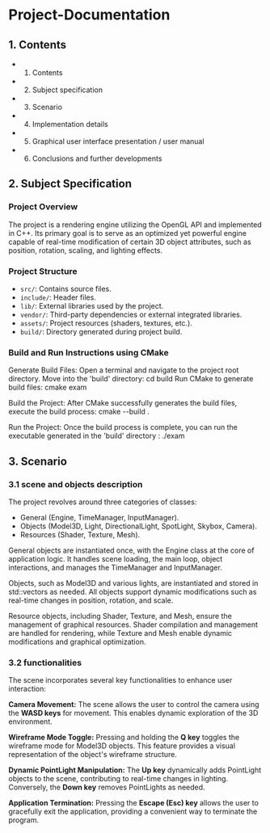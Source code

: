 # Project-Documentation

## 1. Contents
- 1. Contents
- 2. Subject specification
- 3. Scenario
- 4. Implementation details
- 5. Graphical user interface presentation / user manual
- 6. Conclusions and further developments

## 2. Subject Specification

### Project Overview
The project is a rendering engine utilizing the OpenGL API and implemented in C++. Its primary goal is to serve as an optimized yet powerful engine capable of real-time modification of certain 3D object attributes, such as position, rotation, scaling, and lighting effects.

### Project Structure
- `src/`: Contains source files.
- `include/`: Header files.
- `lib/`: External libraries used by the project.
- `vendor/`: Third-party dependencies or external integrated libraries.
- `assets/`: Project resources (shaders, textures, etc.).
- `build/`: Directory generated during project build.

### Build and Run Instructions using CMake
Generate Build Files:
Open a terminal and navigate to the project root directory.
Move into the 'build' directory: cd build
Run CMake to generate build files: cmake exam

Build the Project:
After CMake successfully generates the build files, execute the build process: cmake --build .

Run the Project:
Once the build process is complete, you can run the executable generated in the 'build' directory : ./exam

## 3. Scenario

### 3.1 scene and objects description

The project revolves around three categories of classes:

- General (Engine, TimeManager, InputManager).
- Objects (Model3D, Light, DirectionalLight, SpotLight, Skybox, Camera).
- Resources (Shader, Texture, Mesh).

General objects are instantiated once, with the Engine class at the core of application logic. It handles scene loading, the main loop, object interactions, and manages the TimeManager and InputManager.

Objects, such as Model3D and various lights, are instantiated and stored in std::vectors as needed. All objects support dynamic modifications such as real-time changes in position, rotation, and scale.

Resource objects, including Shader, Texture, and Mesh, ensure the management of graphical resources. Shader compilation and management are handled for rendering, while Texture and Mesh enable dynamic modifications and graphical optimization.

### 3.2 functionalities

The scene incorporates several key functionalities to enhance user interaction:

**Camera Movement:**
The scene allows the user to control the camera using the **WASD keys** for movement. This enables dynamic exploration of the 3D environment.

**Wireframe Mode Toggle:**
Pressing and holding the **Q key** toggles the wireframe mode for Model3D objects. This feature provides a visual representation of the object's wireframe structure.

**Dynamic PointLight Manipulation:**
The **Up key** dynamically adds PointLight objects to the scene, contributing to real-time changes in lighting. Conversely, the **Down key** removes PointLights as needed.

**Application Termination:**
Pressing the **Escape (Esc) key** allows the user to gracefully exit the application, providing a convenient way to terminate the program.
